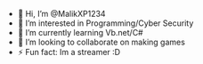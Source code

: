 - 👋 Hi, I’m @MalikXP1234
- 👀 I’m interested in Programming/Cyber Security
- 🌱 I’m currently learning Vb.net/C#
- 💞️ I’m looking to collaborate on making games
- ⚡ Fun fact: Im a streamer :D

<!---
MalikXP1234/MalikXP1234 is a ✨ special ✨ repository because its `README.md` (this file) appears on your GitHub profile.
You can click the Preview link to take a look at your changes.
--->
